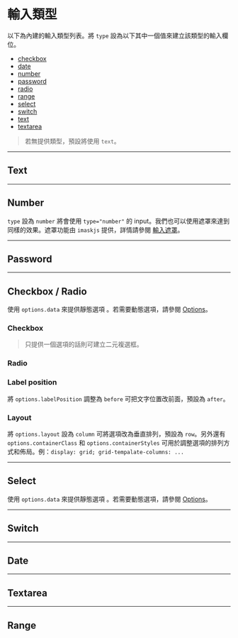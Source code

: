 # 輸入類型

以下為內建的輸入類型列表。將 `type` 設為以下其中一個值來建立該類型的輸入欄位。

- [checkbox](#checkbox)
- [date](#date)
- [number](#number)
- [password](#password)
- [radio](#radio)
- [range](#range)
- [select](#select)
- [switch](#switch)
- [text](#text)
- [textarea](#textarea)

> 若無提供類型，預設將使用 `text`。

---

## Text

<doc-form-viewer config-path="TEXT.ZH-TW"></doc-form-viewer>

---

## Number

`type` 設為 `number` 將會使用 `type="number"` 的 input。我們也可以使用遮罩來達到同樣的效果。遮罩功能由 `imaskjs` 提供，詳情請參閱 [輸入遮罩](../../v8/input-mask/input-mask_zh-TW.md)。

<doc-tab>

<div name="type=number" class="p-4">
<doc-form-viewer config-path="NUMBER.ZH-TW"></doc-form-viewer>
</div>
<div name="使用遮罩" class="p-4">
<doc-form-viewer config-path="NUMBER_MASK.ZH-TW"></doc-form-viewer>
</div>

</doc-tab>

---

## Password

<doc-form-viewer config-path="PASSWORD.ZH-TW"></doc-form-viewer>

---

## Checkbox / Radio

使用 `options.data` 來提供靜態選項 。若需要動態選項，請參閱 [Options](../../v8/options/options_en.md)。

### Checkbox

<doc-form-viewer config-path="CHECKBOX_MULTI.ZH-TW"></doc-form-viewer>
<doc-form-viewer config-path="CHECKBOX_BINARY.ZH-TW"></doc-form-viewer>

> 只提供一個選項的話則可建立二元複選框。

### Radio

<doc-form-viewer config-path="RADIO.ZH-TW"></doc-form-viewer>

### Label position

將 `options.labelPosition` 調整為 `before` 可把文字位置改前面，預設為 `after`。

<div class="grid md:grid-cols-2 gap-2">
    <doc-form-viewer config-path="CHECKBOX_LABEL_BEFORE.ZH-TW"></doc-form-viewer>
    <doc-form-viewer config-path="RADIO_LABEL_BEFORE.ZH-TW"></doc-form-viewer>
</div>

### Layout

將 `options.layout` 設為 `column` 可將選項改為垂直排列，預設為 `row`。另外還有 `options.containerClass` 和 `options.containerStyles` 可用於調整選項的排列方式和佈局。例：`display: grid; grid-tempalate-columns: ...`

<div class="grid md:grid-cols-2 gap-2">
    <doc-form-viewer config-path="CHECKBOX_MULTI_VERTICAL.ZH-TW"></doc-form-viewer>
    <doc-form-viewer config-path="RADIO_VERTICAL.ZH-TW"></doc-form-viewer>
</div>

---

## Select

使用 `options.data` 來提供靜態選項 。若需要動態選項，請參閱 [Options](../../v8/options/options_en.md)。

<doc-form-viewer config-path="SELECT.ZH-TW"></doc-form-viewer>

---

## Switch

<doc-form-viewer config-path="SWITCH.ZH-TW"></doc-form-viewer>

---

## Date

<doc-form-viewer config-path="DATE.ZH-TW"></doc-form-viewer>
<doc-form-viewer config-path="DATE_MIN_DATE.ZH-TW"></doc-form-viewer>

---

## Textarea

<doc-form-viewer config-path="TEXTAREA.ZH-TW"></doc-form-viewer>

---

## Range

<doc-form-viewer config-path="RANGE.ZH-TW"></doc-form-viewer>
